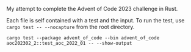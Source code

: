 My attempt to complete the Advent of Code 2023 challenge in Rust.

Each file is self contained with a test and the input.  To run the test, use `cargo test -- --nocapture` from the root directory.

```cargo test --package advent_of_code --bin advent_of_code aoc202302_2::test_aoc_2022_01 -- --show-output```

